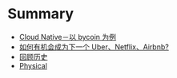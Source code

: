 # Summary


<!-- ex_nolevel -->

* [Cloud Native－以 bycoin 为例](README.md)
* [如何有机会成为下一个 Uber、Netflix、Airbnb?](2.md)
* [回顾历史](3.md)
* [Physical](4.md)